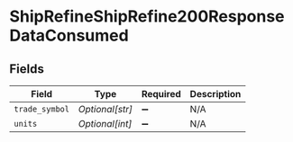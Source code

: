 # ShipRefineShipRefine200ResponseDataConsumed


## Fields

| Field              | Type               | Required           | Description        |
| ------------------ | ------------------ | ------------------ | ------------------ |
| `trade_symbol`     | *Optional[str]*    | :heavy_minus_sign: | N/A                |
| `units`            | *Optional[int]*    | :heavy_minus_sign: | N/A                |